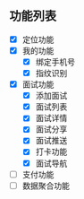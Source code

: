 
## 功能列表

- [x] 定位功能
- [x] 我的功能
    - [x] 绑定手机号
    - [x] 指纹识别
- [x] 面试功能
    - [x] 添加面试
    - [x] 面试列表
    - [x] 面试详情
    - [x] 面试分享
    - [x] 面试推送
    - [x] 打卡功能
    - [x] 面试导航
- [ ] 支付功能
- [ ] 数据聚合功能
